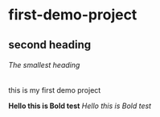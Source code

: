# first-demo-project

## second heading

###### The smallest heading
this is my first demo project

**Hello this is Bold test**
*Hello this is Bold test*
